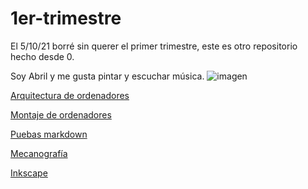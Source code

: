 
# 1er-trimestre
El 5/10/21 borré sin querer el primer trimestre, este es otro repositorio hecho desde 0.

Soy Abril y me gusta pintar y escuchar música.
![imagen](https://user-images.githubusercontent.com/90753482/144018359-3230d047-b63b-4926-8547-b22e3ff845e9.png)



[Arquitectura de ordenadores](https://github.com/jjksimp/1er-trimestre/blob/main/arquitectura%20de%20ordenadores.md)

[Montaje de ordenadores](https://github.com/jjksimp/1er-trimestre/blob/main/Desmontaje%20de%20ordenador.md)

[Puebas markdown](https://github.com/jjksimp/1er-trimestre/blob/main/pruebas%20markdowmn.md)

[Mecanografía](https://github.com/jjksimp/1er-trimestre/blob/main/mecanografia.md)

[Inkscape](https://github.com/jjksimp/1er-trimestre/blob/main/INKSCAPE.md)
